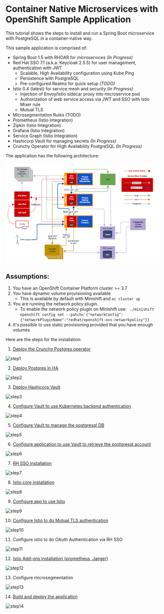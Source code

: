 # Container Native Microservices with OpenShift Sample Application

This tutorial shows the steps to install and run a Spring Boot microservice with PostgreSQL in a container-native way. 

This sample application is comprised of:

* Spring Boot 1.5 with RHOAR for microservices *(In Progress)*
* Red Hat SSO 7.1 (a.k.a. Keycloak 2.5.5) for user management, authentication with JWT
  * Scalable, High Availability configuration using Kube Ping
  * Persistence with PostgreSQL
  * Pre-configured Realms for quick setup *(TODO)*
* Istio 0.4 (latest) for service mesh and security *(In Progress)*
  * Injection of Envoy/Istio sidecar proxy into microservice pod
  * Authorization of web service access via JWT and SSO with Istio Mixer rule
  * Mutual TLS
* Microsegmentation Rules (TODO)
* Prometheus (Istio Integration)
* Zipkin (Istio Integration)
* Grafana (Istio Integration)
* Service Graph (Istio Integration)
* Hashicorp Vault for managing secrets *(In Progress)*
* Crunchy Operator for High Availability PostgreSQL *(In Progress)*

The application has the following architecture:

![Architecture](architecture.png)

## Assumptions:
1. You have an OpenShift Container Platform cluster >= 3.7
2. You have dynamic volume provisioning available
   * This is available by default with Minishift and `oc cluster up`
3. You are running the network policy plugin.
   * To enable the network policy plugin on Minishift use:
   ```  ./minishift openshift config set --patch='{"networkConfig":{"networkPluginName":"redhat/openshift-ovs-networkpolicy"}} ```
4. It's possible to use static provisioning provided that you have enough volumes

Here are the steps for the installation:


1. [Deploy the Crunchy Postgres operator](./crunchy/deploy-cruncy.md)

![step1](./media/step1.png)

2. [Deploy Postgres in HA](./crunchy/deploy-HA-db.md)

![step2](./media/step2.png)

3. [Deploy Hashicorp Vault](./vault/deploy-vault.md)

![step3](./media/step3.png)

4. [Configure Vault to use Kubernetes backend authentication](./vault/vault-kube-backend.md)

![step4](./media/step4.png)

5. [Configure Vault to manage the postgresql DB](./vault/vault-postgres.md)

![step5](./media/step5.png)

6. [Configure application to use Vault to retrieve the postgresql account](./spring/accessing_pg.md)

![step6](./media/step6.png)

7. [RH SSO installation](./sso/README.md)

![step7](./media/step7.png)

8. [Istio core installation](./istio/README.md)

![step8](./media/step8.png)

9. [Configure app to use Istio](./spring/adding_istio_sidecar.md)

![step9](./media/step9.png)

10. [Configure Istio to do Mutual TLS authentication](./istio/enabling-tls.md)

![step10](./media/step10.png)

11. Configure istio to do OAuth Authentication via RH SSO

![step11](./media/step11.png)

12. [Istio Add-ons installation (prometheus, Jaeger)](./istio/addons.md)

![step12](./media/step12.png)

13. Configure microsegmentation

![step13](./media/step13.png)

14. [Build and deploy the application](./spring/README.md)

![step14](./media/step14.png)
